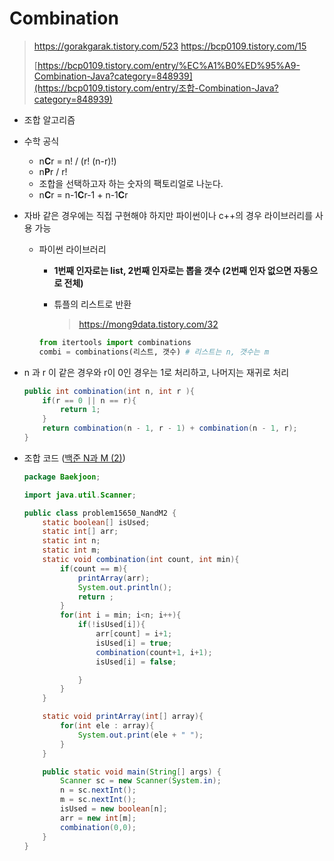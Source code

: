 # Combination
> https://gorakgarak.tistory.com/523
> https://bcp0109.tistory.com/15
>
> [https://bcp0109.tistory.com/entry/%EC%A1%B0%ED%95%A9-Combination-Java?category=848939](https://bcp0109.tistory.com/entry/조합-Combination-Java?category=848939)


- 조합 알고리즘

- 수학 공식
    - n**C**r = n! / (r! (n-r)!)
    - n**P**r / r!
    - 조합을 선택하고자 하는 숫자의 팩토리얼로 나눈다.
    - n**C**r = n-1**C**r-1 + n-1**C**r

- 자바 같은 경우에는 직접 구현해야 하지만 파이썬이나 c++의 경우 라이브러리를 사용 가능
  
  
  - 파이썬 라이브러리
    
    
    - **1번째 인자로는 list, 2번째 인자로는 뽑을 갯수 (2번째 인자 없으면 자동으로 전체)**
    
    - 튜플의 리스트로 반환
    
      > https://mong9data.tistory.com/32
    
    ```python
    from itertools import combinations
    combi = combinations(리스트, 갯수) # 리스트는 n, 갯수는 m
    ```
    
    
  
- n 과 r 이 같은 경우와 r이 0인 경우는 1로 처리하고, 나머지는 재귀로 처리
    ```java
    public int combination(int n, int r ){
        if(r == 0 || n == r){
            return 1;
        }
        return combination(n - 1, r - 1) + combination(n - 1, r);
    }
    ```

- 조합 코드 ([백준 N과 M (2)](https://www.acmicpc.net/problem/15650))

  ```java
  package Baekjoon;
  
  import java.util.Scanner;
  
  public class problem15650_NandM2 {
      static boolean[] isUsed;
      static int[] arr;
      static int n;
      static int m;
      static void combination(int count, int min){
          if(count == m){
              printArray(arr);
              System.out.println();
              return ;
          }
          for(int i = min; i<n; i++){
              if(!isUsed[i]){
                  arr[count] = i+1;
                  isUsed[i] = true;
                  combination(count+1, i+1);
                  isUsed[i] = false;
  
              }
          }
      }
  
      static void printArray(int[] array){
          for(int ele : array){
              System.out.print(ele + " ");
          }
      }
  
      public static void main(String[] args) {
          Scanner sc = new Scanner(System.in);
          n = sc.nextInt();
          m = sc.nextInt();
          isUsed = new boolean[n];
          arr = new int[m];
          combination(0,0);
      }
  }
  ```

  

  